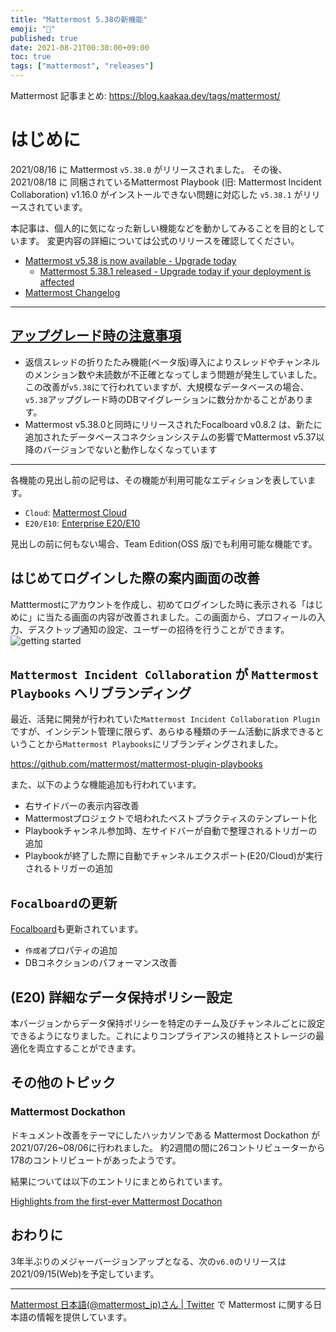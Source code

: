```yaml
---
title: "Mattermost 5.38の新機能"
emoji: "🎉"
published: true
date: 2021-08-21T00:30:00+09:00
toc: true
tags: ["mattermost", "releases"]
---
```


Mattermost 記事まとめ: https://blog.kaakaa.dev/tags/mattermost/

# はじめに

2021/08/16 に Mattermost `v5.38.0` がリリースされました。
その後、2021/08/18 に 同梱されているMattermost Playbook (旧: Mattermost Incident Collaboration) v1.16.0 がインストールできない問題に対応した `v5.38.1` がリリースされています。

本記事は、個人的に気になった新しい機能などを動かしてみることを目的としています。
変更内容の詳細については公式のリリースを確認してください。

- [Mattermost v5\.38 is now available \- Upgrade today](https://mattermost.com/blog/mattermost-v5-38/)
  - [Mattermost 5\.38\.1 released \- Upgrade today if your deployment is affected](https://mattermost.com/blog/mattermost-5-38-1-released/)
- [Mattermost Changelog](https://docs.mattermost.com/install/self-managed-changelog.html#release-v5-38-feature-release)

---

## [アップグレード時の注意事項](https://docs.mattermost.com/administration/changelog.html#important-upgrade-notes)

* 返信スレッドの折りたたみ機能(ベータ版)導入によりスレッドやチャンネルのメンション数や未読数が不正確となってしまう問題が発生していました。この改善が`v5.38`にて行われていますが、大規模なデータベースの場合、`v5.38`アップグレード時のDBマイグレーションに数分かかることがあります。
* Mattermost v5.38.0と同時にリリースされたFocalboard v0.8.2 は、新たに追加されたデータベースコネクションシステムの影響でMattermost v5.37以降のバージョンでないと動作しなくなっています

---

各機能の見出し前の記号は、その機能が利用可能なエディションを表しています。

- `Cloud`: [Mattermost Cloud](https://mattermost.com/pricing-cloud/)
- `E20/E10`: [Enterprise E20/E10](https://mattermost.com/pricing-self-managed/)

見出しの前に何もない場合、Team Edition(OSS 版)でも利用可能な機能です。

## はじめてログインした際の案内画面の改善

Matttermostにアカウントを作成し、初めてログインした時に表示される「はじめに」に当たる画面の内容が改善されました。この画面から、プロフィールの入力、デスクトップ通知の設定、ユーザーの招待を行うことができます。
![getting started](https://blog.kaakaa.dev/images/posts/mattermost/releases-5.38/gettingstarted.png)

## `Mattermost Incident Collaboration` が `Mattermost Playbooks` へリブランディング

最近、活発に開発が行われていた`Mattermost Incident Collaboration Plugin`ですが、インシデント管理に限らず、あらゆる種類のチーム活動に訴求できるということから`Mattermost Playbooks`にリブランディングされました。

https://github.com/mattermost/mattermost-plugin-playbooks

また、以下のような機能追加も行われています。

* 右サイドバーの表示内容改善
* Mattermostプロジェクトで培われたベストプラクティスのテンプレート化
* Playbookチャンネル参加時、左サイドバーが自動で整理されるトリガーの追加
* Playbookが終了した際に自動でチャンネルエクスポート(E20/Cloud)が実行されるトリガーの追加

## `Focalboard`の更新

[Focalboard](https://www.focalboard.com/)も更新されています。

* `作成者`プロパティの追加
* DBコネクションのパフォーマンス改善

## (E20) 詳細なデータ保持ポリシー設定

本バージョンからデータ保持ポリシーを特定のチーム及びチャンネルごとに設定できるようになりました。これによりコンプライアンスの維持とストレージの最適化を両立することができます。

## その他のトピック

### Mattermost Dockathon

ドキュメント改善をテーマにしたハッカソンである Mattermost Dockathon が 2021/07/26~08/06に行われました。
約2週間の間に26コントリビューターから178のコントリビュートがあったようです。

結果については以下のエントリにまとめられています。

[Highlights from the first\-ever Mattermost Docathon](https://mattermost.com/blog/mattermost-docathon-2021-highlights/)

## おわりに

3年半ぶりのメジャーバージョンアップとなる、次の`v6.0`のリリースは 2021/09/15(Web)を予定しています。

---

[Mattermost 日本語\(@mattermost_jp\)さん \| Twitter](https://twitter.com/mattermost_jp?lang=ja) で Mattermost に関する日本語の情報を提供しています。
